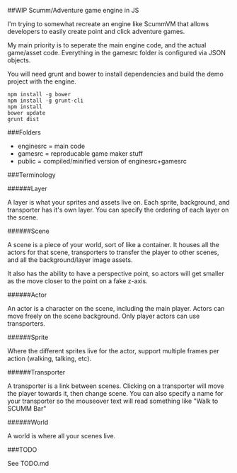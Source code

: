 ##WIP Scumm/Adventure game engine in JS

I'm trying to somewhat recreate an engine like ScummVM that allows developers to easily create point and click adventure games.

My main priority is to seperate the main engine code, and the actual game/asset code. Everything in the gamesrc folder is configured via JSON objects.

You will need grunt and bower to install dependencies and build the demo project with the engine.

```
npm install -g bower
npm install -g grunt-cli
npm install
bower update
grunt dist
```

###Folders

- enginesrc = main code
- gamesrc = reproducable game maker stuff
- public = compiled/minified version of enginesrc+gamesrc

###Terminology

######Layer

A layer is what your sprites and assets live on. Each sprite, background, and transporter has it's own layer. You can specify the ordering of each layer on the scene.

######Scene

A scene is a piece of your world, sort of like a container. It houses all the actors for that scene, transporters to transfer the player to other scenes, and all the background/layer image assets. 

It also has the ability to have a perspective point, so actors will get smaller as the move closer to the point on a fake z-axis.

######Actor

An actor is a character on the scene, including the main player. Actors can move freely on the scene background. Only player actors can use transporters.

######Sprite

Where the different sprites live for the actor, support multiple frames per action (walking, talking, etc).


######Transporter

A transporter is a link between scenes. Clicking on a transporter will move the player towards it, then change scene. You can also specify a name for your transporter so the mouseover text will read something like "Walk to SCUMM Bar"

######World

A world is where all your scenes live. 


###TODO

See TODO.md